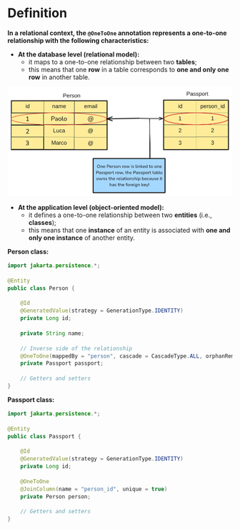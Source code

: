 # Definition
**In a relational context, the `@OneToOne` annotation represents a one-to-one relationship with the following characteristics:**
- **At the database level (relational model):**
  - it maps to a one-to-one relationship between two **tables**;
  - this means that one **row** in a table corresponds to **one and only one row** in another table.

<img src="img/one_to_one.png" width="700">

- **At the application level (object-oriented model):**
  - it defines a one-to-one relationship between two **entities** (i.e., **classes**);
  - this means that one **instance** of an entity is associated with **one and only one instance** of another entity.

**Person class:**
```java
import jakarta.persistence.*;

@Entity
public class Person {

    @Id
    @GeneratedValue(strategy = GenerationType.IDENTITY)
    private Long id;

    private String name;

    // Inverse side of the relationship
    @OneToOne(mappedBy = "person", cascade = CascadeType.ALL, orphanRemoval = true)
    private Passport passport;

    // Getters and setters
}
```
**Passport class:**
```java
import jakarta.persistence.*;

@Entity
public class Passport {

    @Id
    @GeneratedValue(strategy = GenerationType.IDENTITY)
    private Long id;
    
    @OneToOne
    @JoinColumn(name = "person_id", unique = true)
    private Person person;

    // Getters and setters
}
```